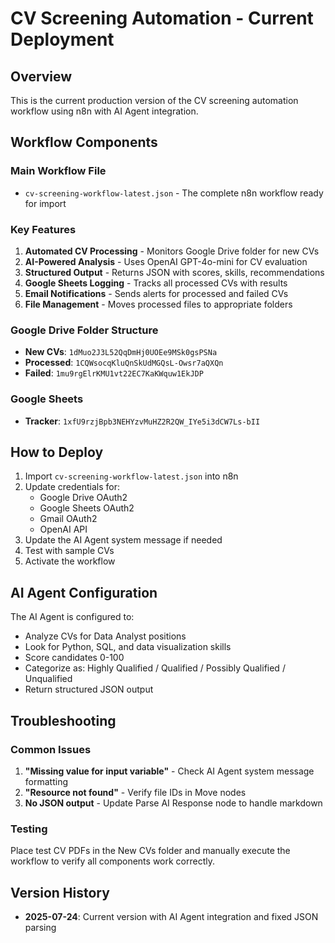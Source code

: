# CV Screening Automation - Current Deployment

## Overview
This is the current production version of the CV screening automation workflow using n8n with AI Agent integration.

## Workflow Components

### Main Workflow File
- `cv-screening-workflow-latest.json` - The complete n8n workflow ready for import

### Key Features
1. **Automated CV Processing** - Monitors Google Drive folder for new CVs
2. **AI-Powered Analysis** - Uses OpenAI GPT-4o-mini for CV evaluation
3. **Structured Output** - Returns JSON with scores, skills, recommendations
4. **Google Sheets Logging** - Tracks all processed CVs with results
5. **Email Notifications** - Sends alerts for processed and failed CVs
6. **File Management** - Moves processed files to appropriate folders

### Google Drive Folder Structure
- **New CVs**: `1dMuo2J3L52QqDmHj0UOEe9MSk0gsPSNa`
- **Processed**: `1CQWsocqKluQnSkUdMGQsL-Owsr7aQXQn`
- **Failed**: `1mu9rgElrKMU1vt22EC7KaKWquw1EkJDP`

### Google Sheets
- **Tracker**: `1xfU9rzjBpb3NEHYzvMuHZ2R2QW_IYe5i3dCW7Ls-bII`

## How to Deploy

1. Import `cv-screening-workflow-latest.json` into n8n
2. Update credentials for:
   - Google Drive OAuth2
   - Google Sheets OAuth2
   - Gmail OAuth2
   - OpenAI API
3. Update the AI Agent system message if needed
4. Test with sample CVs
5. Activate the workflow

## AI Agent Configuration

The AI Agent is configured to:
- Analyze CVs for Data Analyst positions
- Look for Python, SQL, and data visualization skills
- Score candidates 0-100
- Categorize as: Highly Qualified / Qualified / Possibly Qualified / Unqualified
- Return structured JSON output

## Troubleshooting

### Common Issues
1. **"Missing value for input variable"** - Check AI Agent system message formatting
2. **"Resource not found"** - Verify file IDs in Move nodes
3. **No JSON output** - Update Parse AI Response node to handle markdown

### Testing
Place test CV PDFs in the New CVs folder and manually execute the workflow to verify all components work correctly.

## Version History
- **2025-07-24**: Current version with AI Agent integration and fixed JSON parsing